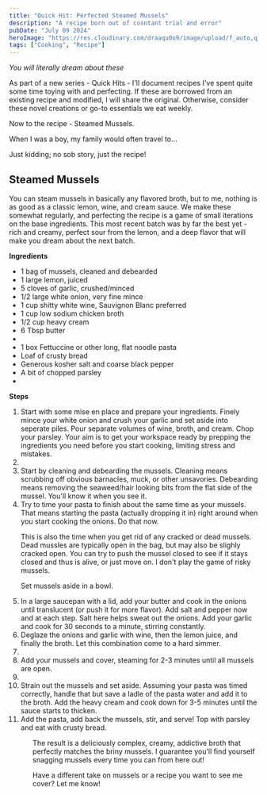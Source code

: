 ```yaml
---
title: "Quick Hit: Perfected Steamed Mussels"
description: "A recipe born out of cosntant trial and error"
pubDate: "July 09 2024"
heroImage: "https://res.cloudinary.com/draaqu0o9/image/upload/f_auto,q_auto/v1/flight-tracker/dwueajqpt7oiiud9alkl"
tags: ["Cooking", "Recipe"]
---
```


<i>You will literally dream about these</i>

As part of a new series - Quick Hits - I'll document recipes I've spent quite some time toying with and perfecting. If these are borrowed from an existing recipe and modified, I will share the original. Otherwise, consider these novel creations or go-to essentials we eat weekly.

Now to the recipe - Steamed Mussels.

When I was a boy, my family would often travel to...

Just kidding; no sob story, just the recipe!

<h2>Steamed Mussels</h2>

You can steam mussels in basically any flavored broth, but to me, nothing is as good as a classic lemon, wine, and cream sauce. We make these somewhat regularly, and perfecting the recipe is a game of small iterations on the base ingredients. This most recent batch was by far the best yet - rich and creamy, perfect sour from the lemon, and a deep flavor that will make you dream about the next batch.

<b>Ingredients</b>

<ul>
<li>1 bag of mussels, cleaned and debearded</li>
<li>1 large lemon, juiced</li>
<li>5 cloves of garlic, crushed/minced</li>
<li>1/2 large white onion, very fine mince</li>
<li>1 cup shitty white wine, Sauvignon Blanc preferred</li>
<li>1 cup low sodium chicken broth</li>
<li>1/2 cup heavy cream</li>
<li>6 Tbsp butter<li>
<li>1 box Fettuccine or other long, flat noodle pasta</li>
<li>Loaf of crusty bread</li>
<li>Generous kosher salt and coarse black pepper</li>
<li>A bit of chopped parsley<li>
</ul>

<b>Steps</b>

<ol>
<li>Start with some mise en place and prepare your ingredients. Finely mince your white onion and crush your garlic and set aside into seperate piles. Pour separate volumes of wine, broth, and cream. Chop your parsley. Your aim is to get your workspace ready by prepping the ingredients you need before you start cooking, limiting stress and mistakes.<li>
<li>Start by cleaning and debearding the mussels. Cleaning means scrubbing off obvious barnacles, muck, or other unsavories. Debearding means removing the seaweed/hair looking bits from the flat side of the mussel. You'll know it when you see it.</li>
<li>Try to time your pasta to finish about the same time as your mussels. That means starting the pasta (actually dropping it in) right around when you start cooking the onions. Do that now.</li>


This is also the time when you get rid of any cracked or dead mussels. Dead mussles are typically open in the bag, but may also be slighly cracked open. You can try to push the mussel closed to see if it stays closed and thus is alive, or just move on. I don't play the game of risky mussels.

Set mussels aside in a bowl.</li>
<li>In a large saucepan with a lid, add your butter and cook in the onions until translucent (or push it for more flavor). Add salt and pepper now and at each step. Salt here helps sweat out the onions. Add your garlic and cook for 30 seconds to a minute, stirring constantly.</li>
<li>Deglaze the onions and garlic with wine, then the lemon juice, and finally the broth. Let this combination come to a hard simmer.<li>
<li>Add your mussels and cover, steaming for 2-3 minutes until all mussels are open.<li>
<li>Strain out the mussels and set aside. Assuming your pasta was timed correctly, handle that but save a ladle of the pasta water and add it to the broth. Add the heavy cream and cook down for 3-5 minutes until the sauce starts to thicken.</li>
<li>Add the pasta, add back the mussels, stir, and serve! Top with parsley and eat with crusty bread.</li>
<ol>

The result is a deliciously complex, creamy, addictive broth that perfectly matches the briny mussels. I guarantee you'll find yourself snagging mussels every time you can from here out!

Have a different take on mussels or a recipe you want to see me cover? Let me know!